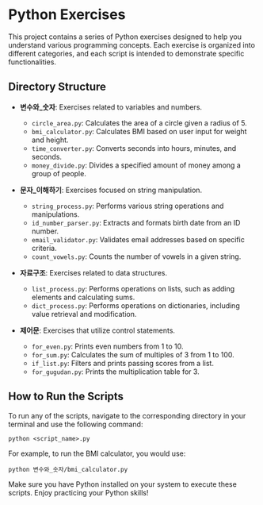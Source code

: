 # Python Exercises

This project contains a series of Python exercises designed to help you understand various programming concepts. Each exercise is organized into different categories, and each script is intended to demonstrate specific functionalities.

## Directory Structure

- **변수와_숫자**: Exercises related to variables and numbers.
  - `circle_area.py`: Calculates the area of a circle given a radius of 5.
  - `bmi_calculator.py`: Calculates BMI based on user input for weight and height.
  - `time_converter.py`: Converts seconds into hours, minutes, and seconds.
  - `money_divide.py`: Divides a specified amount of money among a group of people.

- **문자_이해하기**: Exercises focused on string manipulation.
  - `string_process.py`: Performs various string operations and manipulations.
  - `id_number_parser.py`: Extracts and formats birth date from an ID number.
  - `email_validator.py`: Validates email addresses based on specific criteria.
  - `count_vowels.py`: Counts the number of vowels in a given string.

- **자료구조**: Exercises related to data structures.
  - `list_process.py`: Performs operations on lists, such as adding elements and calculating sums.
  - `dict_process.py`: Performs operations on dictionaries, including value retrieval and modification.

- **제어문**: Exercises that utilize control statements.
  - `for_even.py`: Prints even numbers from 1 to 10.
  - `for_sum.py`: Calculates the sum of multiples of 3 from 1 to 100.
  - `if_list.py`: Filters and prints passing scores from a list.
  - `for_gugudan.py`: Prints the multiplication table for 3.

## How to Run the Scripts

To run any of the scripts, navigate to the corresponding directory in your terminal and use the following command:

```
python <script_name>.py
```

For example, to run the BMI calculator, you would use:

```
python 변수와_숫자/bmi_calculator.py
```

Make sure you have Python installed on your system to execute these scripts. Enjoy practicing your Python skills!
